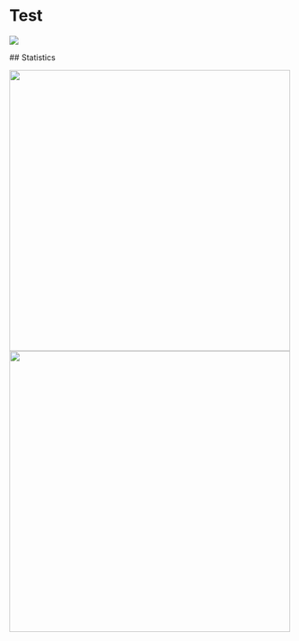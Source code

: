 # Test
<p>
  <img src="https://github-readme-stats.vercel.app/api?username=NortonV&theme=dark" allign = "center"/>
<p>
## Statistics
<p>
  <img src="https://wakatime.com/share/@b378d2d4-52d5-4f37-bf7f-f9b557a02c75/f3354a9f-4ea5-4d7a-bcbd-ae11282c61e7.svg" style="width:500px;">
  <img src="https://wakatime.com/share/@b378d2d4-52d5-4f37-bf7f-f9b557a02c75/c473f3a4-6c58-4709-800b-32ade04390cc.svg" style="width:500px;">

  
